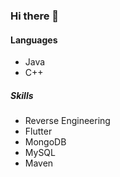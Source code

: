 ### Hi there 👋


#### Languages
- Java
- C++

##### Skills
- Reverse Engineering
- Flutter
- MongoDB
- MySQL
- Maven
